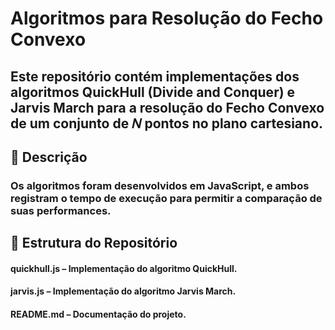 # Algoritmos para Resolução do Fecho Convexo
## Este repositório contém implementações dos algoritmos QuickHull (Divide and Conquer) e Jarvis March para a resolução do Fecho Convexo de um conjunto de 𝑁 pontos no plano cartesiano.

## 📌 Descrição
### Os algoritmos foram desenvolvidos em JavaScript, e ambos registram o tempo de execução para permitir a comparação de suas performances.

## 📂 Estrutura do Repositório
#### quickhull.js – Implementação do algoritmo QuickHull.
#### jarvis.js – Implementação do algoritmo Jarvis March.
#### README.md – Documentação do projeto.
